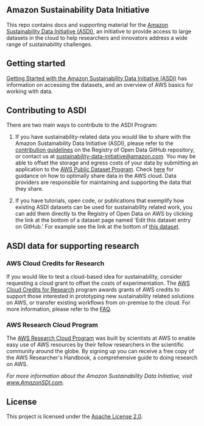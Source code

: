 ## Amazon Sustainability Data Initiative

This repo contains docs and supporting material for the [Amazon Sustainability Data Initiative (ASDI)](https://sustainability.aboutamazon.com/tech-for-good/asdi), an initiative to provide access to large datasets in the cloud to help researchers and innovators address a wide range of sustainability challenges.

## Getting started

[Getting Started with the Amazon Sustainability Data Initiative (ASDI)](getting-started-guide.md) has information on accessing the datasets, and an overview of AWS basics for working with data.

## Contributing to ASDI

There are two main ways to contribute to the ASDI Program:

1. If you have sustainability-related data you would like to share with the Amazon Sustainability Data Initiative (ASDI), please refer to the [contribution guidelines](https://github.com/awslabs/open-data-registry/blob/master/CONTRIBUTING.md) on the Registry of Open Data GitHub repository, or contact us at [sustainability-data-initiative@amazon.com](mailto:sustainability-data-initiative@amazon.com). You may be able to offset the storage and egress costs of your data by submitting an application to the [AWS Public Dataset Program](https://aws.amazon.com/opendata/public-datasets/). Check [here](https://opendata.aws/guide) for guidance on how to optimally share data in the AWS cloud. Data providers are responsible for maintaining and supporting the data that they share.

2. If you have tutorials, open code, or publications that exemplify how existing ASDI datasets can be used for sustainability related work, you can add them directly to the Registry of Open Data on AWS by clicking the link at the bottom of a dataset page named &#39;Edit this dataset entry on GitHub.&#39; For example see the link at the bottom of [this dataset](https://registry.opendata.aws/sentinel-2/).

## ASDI data for supporting research

### AWS Cloud Credits for Research

If you would like to test a cloud-based idea for sustainability, consider requesting a cloud grant to offset the costs of experimentation. The [AWS Cloud Credits for Research](https://aws.amazon.com/research-credits/) program awards grants of AWS credits to support those interested in prototyping new sustainability related solutions on AWS, or transfer existing workflows from on-premise to the cloud. For more information, please refer to the [FAQ](https://aws.amazon.com/research-credits/faq/).

### AWS Research Cloud Program

The [AWS Research Cloud Program](https://aws.amazon.com/government-education/research-and-technical-computing/research-cloud-program/) was built by scientists at AWS to enable easy use of AWS resources by their fellow researchers in the scientific community around the globe. By signing up you can receive a free copy of the AWS Researcher&#39;s Handbook, a comprehensive guide to doing research on AWS.

_For more information about the Amazon Sustainability Data Initiative, visit www.AmazonSDI.com._

## License

This project is licensed under the [Apache License 2.0](https://github.com/awslabs/amazon-asdi/blob/master/LICENSE).

